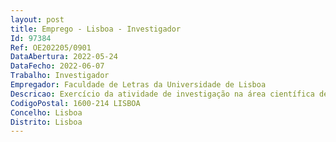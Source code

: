```yaml
--- 
layout: post
title: Emprego - Lisboa - Investigador
Id: 97384
Ref: OE202205/0901
DataAbertura: 2022-05-24
DataFecho: 2022-06-07
Trabalho: Investigador
Empregador: Faculdade de Letras da Universidade de Lisboa
Descricao: Exercício da atividade de investigação na área científica de Ciências da Linguagem  Fonologia em regime de contrato de trabalho em funções públicas a termo resolutivo certo pelo prazo de três anos, no âmbito do Projeto P2LINK   A Ligação entre Perceção e Produção na Infância  Um estudo de aquisição da linguagem com intervenção oral motora (PTDC LLT LIN 1115 2021), financiado por fundos nacionais através da FCT MCTES com vista a exercer funções de recrutamento e avaliação dos participantes (tarefa 1), recolha de dados e sua análise, incluindo a aplicação da Escala de Griffiths (tarefa 2), estudos experimentais de influências sensório motoras na percepção com paradigmas do olhar e eye tracking, bem como recurso ao ultrassom (tarefas 2 e 4), avaliação das características de morfologia oral e das capacidades de linguagem, antes, durante e após um estudo de intervenção oral motora em bebés com Síndrome de Down, recorrendo a questionários parentais, tarefas experimentais e à Escala de Griffiths (tarefas 5 e 6), construção da base de dados, e análise estatística, de efeitos da produção na percepção, no desenvolvimento da linguagem típico e atípico (tarefa 7).
CodigoPostal: 1600-214 LISBOA
Concelho: Lisboa
Distrito: Lisboa
--- 
```

